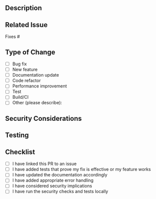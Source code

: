 ## Description

<!-- Describe the changes in this PR -->

## Related Issue

<!-- Link to the related issue -->
Fixes #

## Type of Change

- [ ] Bug fix
- [ ] New feature
- [ ] Documentation update
- [ ] Code refactor
- [ ] Performance improvement
- [ ] Test
- [ ] Build/CI
- [ ] Other (please describe):

## Security Considerations

<!-- Describe any security implications of this change -->

## Testing

<!-- Describe the testing you've done -->

## Checklist

- [ ] I have linked this PR to an issue
- [ ] I have added tests that prove my fix is effective or my feature works
- [ ] I have updated the documentation accordingly
- [ ] I have added appropriate error handling
- [ ] I have considered security implications
- [ ] I have run the security checks and tests locally
